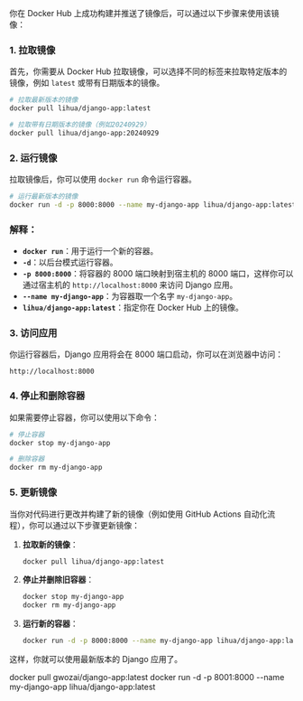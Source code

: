 你在 Docker Hub 上成功构建并推送了镜像后，可以通过以下步骤来使用该镜像：

### 1. 拉取镜像

首先，你需要从 Docker Hub 拉取镜像，可以选择不同的标签来拉取特定版本的镜像，例如 `latest` 或带有日期版本的镜像。

```sh
# 拉取最新版本的镜像
docker pull lihua/django-app:latest

# 拉取带有日期版本的镜像（例如20240929）
docker pull lihua/django-app:20240929
```

### 2. 运行镜像

拉取镜像后，你可以使用 `docker run` 命令运行容器。

```sh
# 运行最新版本的镜像
docker run -d -p 8000:8000 --name my-django-app lihua/django-app:latest
```

### 解释：

- **`docker run`**：用于运行一个新的容器。
- **`-d`**：以后台模式运行容器。
- **`-p 8000:8000`**：将容器的 8000 端口映射到宿主机的 8000 端口，这样你可以通过宿主机的 `http://localhost:8000` 来访问 Django 应用。
- **`--name my-django-app`**：为容器取一个名字 `my-django-app`。
- **`lihua/django-app:latest`**：指定你在 Docker Hub 上的镜像。

### 3. 访问应用

你运行容器后，Django 应用将会在 8000 端口启动，你可以在浏览器中访问：

```
http://localhost:8000
```

### 4. 停止和删除容器

如果需要停止容器，你可以使用以下命令：

```sh
# 停止容器
docker stop my-django-app

# 删除容器
docker rm my-django-app
```

### 5. 更新镜像

当你对代码进行更改并构建了新的镜像（例如使用 GitHub Actions 自动化流程），你可以通过以下步骤更新镜像：

1. **拉取新的镜像**：

   ```sh
   docker pull lihua/django-app:latest
   ```

2. **停止并删除旧容器**：

   ```sh
   docker stop my-django-app
   docker rm my-django-app
   ```

3. **运行新的容器**：

   ```sh
   docker run -d -p 8000:8000 --name my-django-app lihua/django-app:latest
   ```

这样，你就可以使用最新版本的 Django 应用了。



docker pull gwozai/django-app:latest
docker run -d -p 8001:8000 --name my-django-app lihua/django-app:latest

